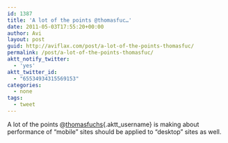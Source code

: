 ```yaml
---
id: 1387
title: 'A lot of the points @thomasfuc…'
date: 2011-05-03T17:55:20+00:00
author: Avi
layout: post
guid: http://aviflax.com/post/a-lot-of-the-points-thomasfuc/
permalink: /post/a-lot-of-the-points-thomasfuc/
aktt_notify_twitter:
  - 'yes'
aktt_twitter_id:
  - "65534934315569153"
categories:
  - none
tags:
  - tweet
---
```

A lot of the points @[thomasfuchs](http://twitter.com/thomasfuchs){.aktt_username} is making about performance of “mobile” sites should be applied to “desktop” sites as well.